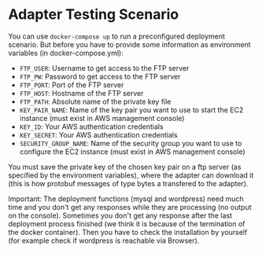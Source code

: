 # Adapter Testing Scenario

You can use ```docker-compose up``` to run a preconfigured deployment scenario. But before you have to provide some information as environment variables (in docker-compose.yml):
* ```FTP_USER```: Username to get access to the FTP server
* ```FTP_PW```: Password to get access to the FTP server
* ```FTP_PORT```: Port of the FTP server
* ```FTP_HOST```: Hostname of the FTP server
* ```FTP_PATH```: Absolute name of the private key file
* ```KEY_PAIR_NAME```: Name of the key pair you want to use to start the EC2 instance (must exist in AWS management console)
* ```KEY_ID```: Your AWS authentication credentials
* ```KEY_SECRET```: Your AWS authentication credentials
* ```SECURITY_GROUP_NAME```: Name of the security group you want to use to configure the EC2 instance (must exist in AWS management console)

You must save the private key of the chosen key pair on a ftp server (as specified by the environment variables), where the adapter can download it (this is how protobuf messages of type bytes a transfered to the adapter).

Important: The deployment functions (mysql and wordpress) need much time and you don't get any responses while they are processing (no output on the console). Sometimes you don't get any response after the last deployment process finished (we think it is because of the termination of the docker container). Then you have to check the installation by yourself (for example check if wordpress is reachable via Browser).
